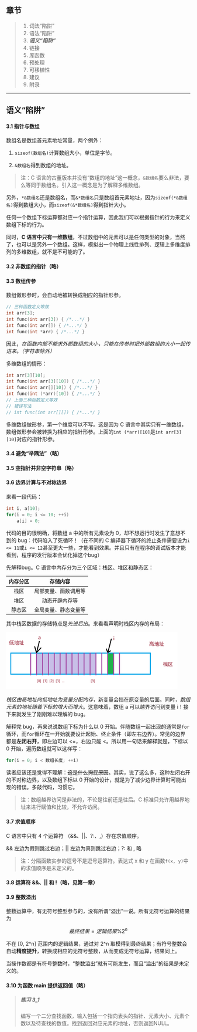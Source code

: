 ## 章节

> 1. 词法“陷阱”
> 2. 语法“陷阱”
> 3. ***语义“陷阱”***
> 4. 链接
> 5. 库函数
> 6. 预处理
> 7. 可移植性
> 8. 建议
> 9. 附录

---

## 语义“陷阱”

#### 3.1 指针与数组

数组名是数组首元素地址常量，两个例外：

1. `sizeof(数组名)`计算数组大小，单位是字节。

2. `&数组名`得到数组的地址。

> 注：C 语言的古董版本并没有“数组的地址”这一概念，`&数组名`要么非法，要么等同于数组名。引入这一概念是为了解释多维数组。

另外，`*&数组名`还是数组名，而`&*数组名`只是数组首元素地址，因为`sizeof(*&数组名)`得到数组大小，而`sizeof(&*数组名)`得到指针大小。

任何一个数组下标运算都对应一个指针运算，因此我们可以根据指针的行为来定义数组下标的行为。

同时，**C 语言中只有一维数组**，不过数组中的元素可以是任何类型的对象，当然了，也可以是另外一个数组。这样，模拟出一个物理上线性排列、逻辑上多维度排列的多维数组，就不是不可能的了。

#### 3.2 非数组的指针（略）

#### 3.3 数组传参

数组做形参时，会自动地被转换成相应的指针形参。

```C
// 三种函数定义等效
int arr[3];
int func(int arr[3]) { /*...*/ }
int func(int arr[]) { /*...*/ }
int func(int *arr) { /*...*/ }
```

因此，*在函数内部不能求外部数组的大小，只能在传参时把外部数组的大小一起传进来。（字符串除外）*

多维数组的情形：

```C
int arr[3][10];
int func(int arr[3][10]) { /*...*/ }
int func(int arr[][10]) { /*...*/ }
int func(int (*arr)[10]) { /*...*/ }
// 上面三种函数定义等效
// 错误写法
// int func(int arr[][]) { /*...*/ }
```

多维数组做形参，第一个维度可以不写。这是因为 C 语言中其实只有一维数组，数组做形参会被转换为相应的指针形参。上面的`int (*arr)[10]`是`int arr[3][10]`对应的指针形参。

#### 3.4 避免“举隅法”（略）

#### 3.5 空指针并非空字符串（略）

#### 3.6 边界计算与不对称边界

来看一段代码：

```C
int i, a[10];
for(i = 0; i <= 10; ++i)
    a[i] = 0;
```

代码的目的很明确，将数组 a 中的所有元素设为 0，却不想运行时发生了意想不到的 bug：代码陷入了死循环！（在不同的 C 编译器下循环的终止条件需要设为`i <= 11`或`i <= 12`甚至更大一些，才能看到效果。并且只有在程序的调试版本才能看到，程序的发行版本会优化掉这个bug）

先解释bug。C 语言中内存分为三个区域：栈区、堆区和静态区：

| 内存分区 |       存储内容       |
| :------: | :------------------: |
|   栈区   | 局部变量、函数调用等 |
|   堆区   |    动态开辟内存等    |
|  静态区  | 全局变量、静态变量等 |

其中栈区数据的存储特点是*先进后出*。来看看声明时栈区内存的布局：

<img src=".\\内存说明.png" alt="栈区变量的地址" style="zoom:50%;" />

*栈区由高地址向低地址为变量分配内存*，新变量会挡在原变量的后面。同时，*数组元素的地址随着下标的增大而增大*。这意味着，数组 a 可以越界访问到变量 i！接下来就发生了刚刚难以理解的 bug。

解释完 bug，再来说说数组下标为什么以 0 开始。伴随数组一起出现的通常是`for`循环，而`for`循环在一开始就要设计起始、终止条件（即左右边界）。常见的边界都是**左闭右开**，即左边可以 <=，右边只能 <。所以用一句话来解释就是，下标以 0 开始，遍历数组就可以这样写：

```C
for(i = 0; i < 数组长度; ++i)
```

读者应该还是觉得不理解：~~这是什么狗屁原因~~。其实，说了这么多，这种左闭右开的不对称边界，以及数组下标以 0 开始的设计，就是为了减少边界计算时可能出现的错误。多敲代码，习惯它。

> 注：数组越界访问是非法的，不论是往前还是往后。C 标准只允许用越界地址来进行赋值和比较，不允许访问。

#### 3.7 求值顺序

C 语言中只有 4 个运算符 （&&、||、?:、,）存在求值顺序。

&& 左边为假则跳过右边；|| 左边为真则跳过右边；?: 和 , 略

> 注：分隔函数实参的逗号不是逗号运算符。表达式 x 和 y 在函数`f(x, y)`中的求值顺序是未定义的。

#### 3.8 运算符 &&、|| 和 !（略，见第一章）

#### 3.9 整数溢出

整数运算中，有无符号整型参与的，没有所谓“溢出”一说。所有无符号运算的结果为

$$
最终结果 = 逻辑结果 \% 2^n
$$

不在 [0, 2^n] 范围内的逻辑结果，通过对 2^n 取模得到最终结果；有符号整数会自动**精度提升**，转换成相应的无符号整数，从而变成无符号运算，结果同上。

当操作数都是有符号整数时，“整数溢出”就有可能发生，而且“溢出”的结果是未定义的。

#### 3.10 为函数 main 提供返回值（略）

> ##### 练习 3_1
>
> 编写一个二分查找函数，输入包括一个指向表头的指针、元素大小、元素个数以及待查找的数值。找到返回对应元素的地址，否则返回NULL。